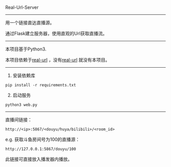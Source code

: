 Real-Url-Server

---

用一个链接直达直播源。

通过Flask建立服务器，使用直观的Url获取直播流。

---

本项目基于Python3.

本项目依赖于[real-url](https://github.com/wbt5/real-url) ，没有[real-url](https://github.com/wbt5/real-url) 就没有本项目。

---

1. 安装依赖库

```shell
pip install -r requirements.txt
```

2. 启动服务

```shell
python3 web.py
```

---

直播间链接：

`http://<ip>:5867/<douyu/huya/bilibili>/<room_id>`

e.g. 获取斗鱼房间号为100的直播源：

```
http://127.0.0.1:5867/douyu/100
```

此链接可直接放入播发器内播放。